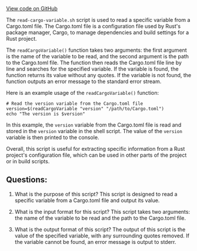 [View code on GitHub](https://github.com/solana-labs/solana/blob/master/scripts/read-cargo-variable.sh)

The `read-cargo-variable.sh` script is used to read a specific variable from a Cargo.toml file. The Cargo.toml file is a configuration file used by Rust's package manager, Cargo, to manage dependencies and build settings for a Rust project. 

The `readCargoVariable()` function takes two arguments: the first argument is the name of the variable to be read, and the second argument is the path to the Cargo.toml file. The function then reads the Cargo.toml file line by line and searches for the specified variable. If the variable is found, the function returns its value without any quotes. If the variable is not found, the function outputs an error message to the standard error stream.

Here is an example usage of the `readCargoVariable()` function:

```
# Read the version variable from the Cargo.toml file
version=$(readCargoVariable "version" "/path/to/Cargo.toml")
echo "The version is $version"
```

In this example, the `version` variable from the Cargo.toml file is read and stored in the `version` variable in the shell script. The value of the `version` variable is then printed to the console.

Overall, this script is useful for extracting specific information from a Rust project's configuration file, which can be used in other parts of the project or in build scripts.
## Questions: 
 1. What is the purpose of this script?
   This script is designed to read a specific variable from a Cargo.toml file and output its value.

2. What is the input format for this script?
   This script takes two arguments: the name of the variable to be read and the path to the Cargo.toml file.

3. What is the output format of this script?
   The output of this script is the value of the specified variable, with any surrounding quotes removed. If the variable cannot be found, an error message is output to stderr.